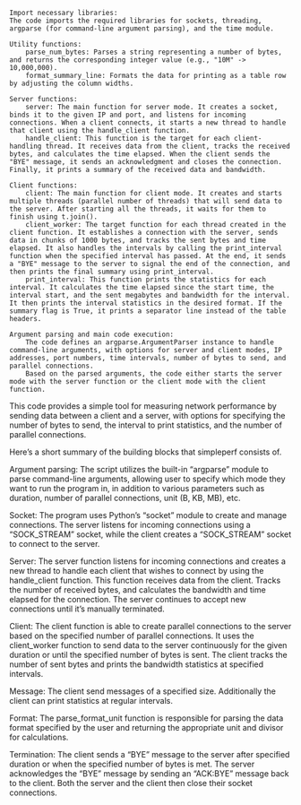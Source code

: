 
    Import necessary libraries:
    The code imports the required libraries for sockets, threading, argparse (for command-line argument parsing), and the time module.

    Utility functions:
        parse_num_bytes: Parses a string representing a number of bytes, and returns the corresponding integer value (e.g., "10M" -> 10,000,000).
        format_summary_line: Formats the data for printing as a table row by adjusting the column widths.

    Server functions:
        server: The main function for server mode. It creates a socket, binds it to the given IP and port, and listens for incoming connections. When a client connects, it starts a new thread to handle that client using the handle_client function.
        handle_client: This function is the target for each client-handling thread. It receives data from the client, tracks the received bytes, and calculates the time elapsed. When the client sends the "BYE" message, it sends an acknowledgment and closes the connection. Finally, it prints a summary of the received data and bandwidth.

    Client functions:
        client: The main function for client mode. It creates and starts multiple threads (parallel number of threads) that will send data to the server. After starting all the threads, it waits for them to finish using t.join().
        client_worker: The target function for each thread created in the client function. It establishes a connection with the server, sends data in chunks of 1000 bytes, and tracks the sent bytes and time elapsed. It also handles the intervals by calling the print_interval function when the specified interval has passed. At the end, it sends a "BYE" message to the server to signal the end of the connection, and then prints the final summary using print_interval.
        print_interval: This function prints the statistics for each interval. It calculates the time elapsed since the start time, the interval start, and the sent megabytes and bandwidth for the interval. It then prints the interval statistics in the desired format. If the summary flag is True, it prints a separator line instead of the table headers.

    Argument parsing and main code execution:
        The code defines an argparse.ArgumentParser instance to handle command-line arguments, with options for server and client modes, IP addresses, port numbers, time intervals, number of bytes to send, and parallel connections.
        Based on the parsed arguments, the code either starts the server mode with the server function or the client mode with the client function.

This code provides a simple tool for measuring network performance by sending data between a client and a server, with options for specifying the number of bytes to send, the interval to print statistics, and the number of parallel connections.

Here’s a short summary of the building blocks that simpleperf consists of. 

Argument parsing: The script utilizes the built-in “argparse” module to parse command-line arguments, allowing user to specify which mode they want to run the program in, in addition to various parameters such as duration, number of parallel connections, unit (B, KB, MB), etc.

Socket: The program uses Python’s “socket” module to create and manage connections. The server listens for incoming connections using a “SOCK_STREAM” socket, while the client creates a “SOCK_STREAM” socket to connect to the server.

Server: The server function listens for incoming connections and creates a new thread to handle each client that wishes to connect by using the handle_client function. This function receives data from the client. Tracks the number of received bytes, and calculates the bandwidth and time elapsed for the connection. The server continues to accept new connections until it’s manually terminated.

Client:  The client function is able to create parallel connections to the server based on the specified number of parallel connections. It uses the client_worker function to send data to the server continuously for the given duration or until the specified number of bytes is sent. The client tracks the number of sent bytes and prints the bandwidth statistics at specified intervals.

Message: The client send messages of a specified size. Additionally the client can print statistics at regular intervals.

Format: The parse_format_unit function is responsible for parsing the data format specified by the user and returning the appropriate unit and divisor for calculations.

Termination: The client sends a “BYE” message to the server after specified duration or when the specified number of bytes is met. The server acknowledges the “BYE” message by sending an “ACK:BYE” message back to the client. Both the server and the client then close their socket connections.
